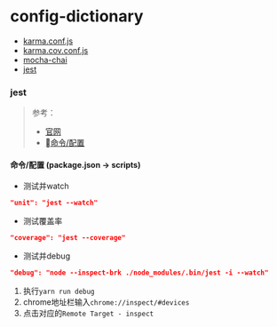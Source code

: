 # config-dictionary

- [karma.conf.js](./karma.conf.js.md)
- [karma.cov.conf.js](./karma.cov.conf.js.md)
- [mocha-chai](./mocha-chai.md)
- [jest](#jest)

### jest

> 参考：
> - [官网](https://jestjs.io/docs/zh-Hans/getting-started)
> - [命令/配置](https://jestjs.io/docs/zh-Hans/cli)

#### 命令/配置 (package.json -> scripts)
- 测试并watch
```json
"unit": "jest --watch"
```
- 测试覆盖率
```json
"coverage": "jest --coverage"
```
- 测试并debug
```json
"debug": "node --inspect-brk ./node_modules/.bin/jest -i --watch"
```
1. 执行`yarn run debug`
2. chrome地址栏输入`chrome://inspect/#devices`
3. 点击对应的`Remote Target - inspect`